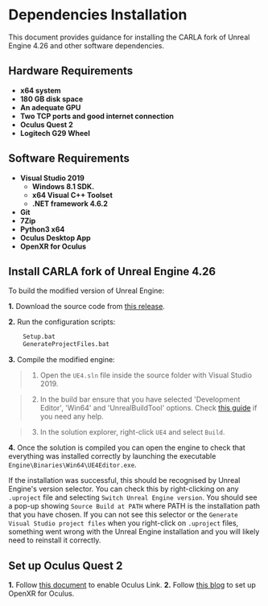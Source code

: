 # Dependencies Installation

This document provides guidance for installing the CARLA fork of Unreal Engine 4.26 and other software dependencies.

## Hardware Requirements
* __x64 system__ 
* __180 GB disk space__ 
* __An adequate GPU__
* __Two TCP ports and good internet connection__ 
* __Oculus Quest 2__
* __Logitech G29 Wheel__

## Software Requirements
* __Visual Studio 2019__   
    * __Windows 8.1 SDK.__ 
    * __x64 Visual C++ Toolset__ 
    * __.NET framework 4.6.2__
* __Git__
* __7Zip__ 
* __Python3 x64__
* __Oculus Desktop App__
* __OpenXR for Oculus__

## Install CARLA fork of Unreal Engine 4.26
To build the modified version of Unreal Engine:

__1.__ Download the source code from [this release](https://github.com/CarlaUnreal/UnrealEngine/releases/tag/0.9.13).

__2.__ Run the configuration scripts:

```sh
    Setup.bat
    GenerateProjectFiles.bat
```

__3.__ Compile the modified engine:

>1. Open the `UE4.sln` file inside the source folder with Visual Studio 2019.

>2. In the build bar ensure that you have selected 'Development Editor', 'Win64' and 'UnrealBuildTool' options. Check [this guide](https://docs.unrealengine.com/en-US/ProductionPipelines/DevelopmentSetup/BuildingUnrealEngine/index.html) if you need any help. 
        
>3. In the solution explorer, right-click `UE4` and select `Build`.

__4.__ Once the solution is compiled you can open the engine to check that everything was installed correctly by launching the executable `Engine\Binaries\Win64\UE4Editor.exe`.

If the installation was successful, this should be recognised by Unreal Engine's version selector. You can check this by right-clicking on any `.uproject` file and selecting `Switch Unreal Engine version`. You should see a pop-up showing `Source Build at PATH` where PATH is the installation path that you have chosen. If you can not see this selector or the `Generate Visual Studio project files` when you right-click on `.uproject` files, something went wrong with the Unreal Engine installation and you will likely need to reinstall it correctly.

## Set up Oculus Quest 2
__1.__ Follow [this document](https://support.oculus.com/articles/headsets-and-accessories/oculus-link/connect-link-with-quest-2/) to enable Oculus Link.
__2.__ Follow [this blog](https://developer.oculus.com/blog/openxr-for-oculus/) to set up OpenXR for Oculus.
